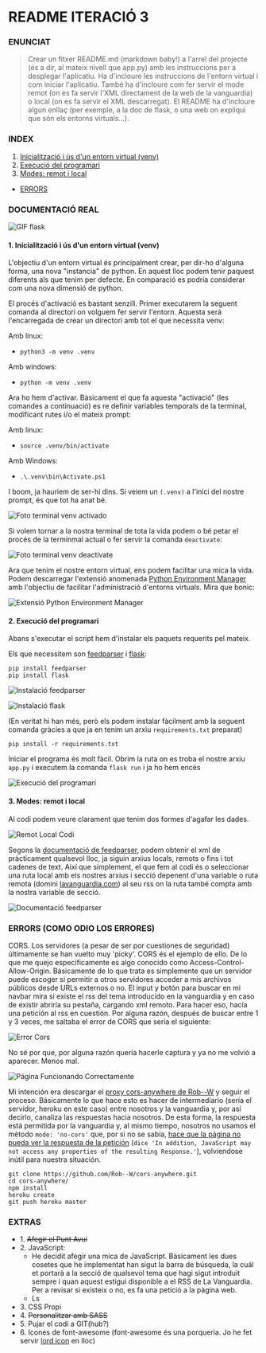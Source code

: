 # README ITERACIÓ 3
### ENUNCIAT
> Crear un fitxer README.md (markdown baby!) a l'arrel del projecte (és a dir, al mateix nivell que app.py) amb les instruccions per a desplegar l'aplicatiu. Ha d'incloure les instruccions de l'entorn virtual i com iniciar l'aplicatiu. També ha d'incloure com fer servir el mode remot (on es fa servir l'XML directament de la web de la vanguardia) o local (on es fa servir el XML descarregat). El README ha d'incloure algun enllaç (per exemple, a la doc de flask, o una web on expliqui que són els entorns virtuals...).

### INDEX

1. [Inicialització i ús d'un entorn virtual (venv)](https://github.com/marcjaengarrido/daw/blob/main/m4/uf3/flask/readme.md#1-inicialitzaci%C3%B3-i-%C3%BAs-dun-entorn-virtual-venv)
2. [Execució del programari](https://github.com/marcjaengarrido/daw/blob/main/m4/uf3/flask/readme.md#2-execuci%C3%B3-del-programari)
3. [Modes: remot i local](https://github.com/marcjaengarrido/daw/blob/main/m4/uf3/flask/readme.md#3-modes-remot-i-local)
* [ERRORS](https://github.com/marcjaengarrido/daw/blob/main/m4/uf3/flask/readme.md#errors-como-odio-los-errores)

### DOCUMENTACIÓ REAL

![GIF flask](https://github.com/marcjaengarrido/daw/blob/main/m4/uf3/flask/allhailflask.gif?raw=true)

#### 1. Inicialització i ús d'un entorn virtual (venv)

L'objectiu d'un entorn virtual és principalment crear, per dir-ho d'alguna forma, una nova "instancia" de python. En aquest lloc podem tenir paquest diferents als que tenim per defecte. En comparació es podría considerar com una nova dimensió de python.

El procés d'activació es bastant senzill. Primer executarem la seguent comanda al directori on volguem fer servir l'entorn. Aquesta será l'encarregada de crear un directori amb tot el que necessita venv: 

Amb linux:
* `python3 -m venv .venv`

Amb windows:
* `python -m venv .venv`


Ara ho hem d'activar. Bàsicament el que fa aquesta "activació" (les comandes a continuació) es re definir variables temporals de la terminal, modificant rutes i/o el mateix prompt:

Amb linux:
* `source .venv/bin/activate`

Amb Windows:
* `.\.venv\bin\Activate.ps1` <!-- El de el enunciado no me iba -->

I boom, ja hauriem de ser-hi dins. Si veiem un `(.venv)` a l'inici del nostre prompt, és que tot ha anat bé.

![Foto terminal venv activado](https://github.com/marcjaengarrido/daw/blob/main/m4/uf3/flask/venv.png?raw=true)

Si volem tornar a la nostra terminal de tota la vida podem o bé petar el procés de la terminmal actual o fer servir la comanda `deactivate`:

![Foto terminal venv deactivate](https://github.com/marcjaengarrido/daw/blob/main/m4/uf3/flask/deactivate.png?raw=true)

Ara que tenim el nostre entorn virtual, ens podem facilitar una mica la vida. Podem descarregar l'extensió anomenada [Python Environment Manager](https://marketplace.visualstudio.com/items?itemName=donjayamanne.python-environment-manager) amb l'objectiu de facilitar l'administració d'entorns virtuals. Mira que bonic:

![Extensió Python Environment Manager](https://github.com/marcjaengarrido/daw/blob/main/m4/uf3/flask/pythonenvextension.png?raw=true)

#### 2. Execució del programari

Abans s'executar el script hem d'instalar els paquets requerits pel mateix.

Els que necessitem son [feedparser](https://pypi.org/project/feedparser/) i [flask](https://pypi.org/project/Flask/):

```
pip install feedparser
pip install flask
```

![Instalació feedparser](https://github.com/marcjaengarrido/daw/blob/main/m4/uf3/flask/installfeedparser.png?raw=true)

![Instalació flask](https://github.com/marcjaengarrido/daw/blob/main/m4/uf3/flask/installflask.png?raw=true)

(En veritat hi han més, però els podem instalar fàcilment amb la seguent comanda gràcies a que ja en tenim un arxiu `requirements.txt` preparat)
```
pip install -r requirements.txt
```

Iniciar el programa és molt fàcil. Obrim la ruta on es troba el nostre arxiu `app.py` i executem la comanda `flask run` i ja ho hem encés

![Execució del programari](https://github.com/marcjaengarrido/daw/blob/main/m4/uf3/flask/flaskrun.png?raw=true)

#### 3. Modes: remot i local

Al codi podem veure clarament que tenim dos formes d'agafar les dades.

![Remot Local Codi](https://github.com/marcjaengarrido/daw/blob/main/m4/uf3/flask/remotlocal.png?raw=true)

Segons la [documentació de feedparser](https://pythonhosted.org/feedparser/introduction.html), podem obtenir el xml de pràcticament qualsevol lloc, ja siguin arxius locals, remots o fins i tot cadenes de text. Així que simplement, el que fem al codi és o seleccionar una ruta local amb els nostres arxius i secció depenent d'una variable o ruta remota (domini [lavanguardia.com](https://www.lavanguardia.com)) al seu rss on la ruta també compta amb la nostra variable de secció.

![Documentació feedparser](https://github.com/marcjaengarrido/daw/blob/main/m4/uf3/flask/feedparser.png?raw=true)


### ERRORS (COMO ODIO LOS ERRORES)

CORS. Los servidores (a pesar de ser por cuestiones de seguridad) últimamente se han vuelto muy 'picky'. CORS és el ejemplo de ello. De lo que me quejo especificamente es algo conocido como Access-Control-Allow-Origin. Básicamente de lo que trata es simplemente que un servidor puede escoger si permitir a otros servidores acceder a mis archivos públicos desde URLs externos o no. El input y botón para buscar en mi navbar mira si existe el rss del tema introducido en la vanguardia y en caso de existir abriría su pestaña, cargando xml remoto. Para hacer eso, hacía una petición al rss en cuestión. Por alguna razón, después de buscar entre 1 y 3 veces, me saltaba el error de CORS que sería el siguiente:

![Error Cors](https://github.com/marcjaengarrido/daw/blob/main/m4/uf3/flask/errorcors.png?raw=true)


No sé por que, por alguna razón quería hacerle captura y ya no me volvió a aparecer. Menos mal.

![Página Funcionando Correctamente](https://github.com/marcjaengarrido/daw/blob/main/m4/uf3/flask/consolacors.png?raw=true)

Mi intención era descargar el [proxy cors-anywhere de Rob--W](https://github.com/Rob--W/cors-anywhere/) y seguir el proceso. Básicamente lo que hace esto es hacer de intermediario (sería el servidor, heroku en este caso) entre nosotros y la vanguardia y, por así decirlo, canaliza las respuestas hacia nosotros. De esta forma, la respuesta está permitida por la vanguardia y, al mismo tiempo, nosotros no usamos el método `mode: 'no-cors'` que, por si no se sabía, [hace que la página no pueda ver la respuesta de la petición](https://developer.mozilla.org/en-US/docs/Web/API/Request/mode#no-cors) (`dice 'In addition, JavaScript may not access any properties of the resulting Response.'`), volviendose inútil para nuestra situación.

```
git clone https://github.com/Rob--W/cors-anywhere.git
cd cors-anywhere/
npm install
heroku create
git push heroku master
```


### EXTRAS
* 1\. ~~Afegir el Punt Avui~~
* 2\. JavaScript:
  * He decidit afegir una mica de JavaScript. Bàsicament les dues cosetes que he implementat han sigut la barra de búsqueda, la cuál et portarà a la secció de qualsevol tema que hagi sigut introduit sempre i quan aquest estigui disponible a el RSS de La Vanguardia. Per a revisar si existeix o no, es fa una petició a la pàgina web.
  * Ls
* 3\. CSS Propi
* 4\. ~~Personalitzar amb SASS~~
* 5\. Pujar el codi a GIT(hub?)
* 6\. Icones de font-awesome (font-awesome és una porqueria. Jo he fet servir [lord icon](https://lordicon.com) en lloc)
